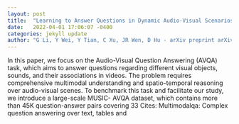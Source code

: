 ```yaml
---
layout: post
title:  "Learning to Answer Questions in Dynamic Audio-Visual Scenarios"
date:   2022-04-01 17:06:07 -0400
categories: jekyll update
author: "G Li, Y Wei, Y Tian, C Xu, JR Wen, D Hu - arXiv preprint arXiv:2203.14072, 2022"
---
```

In this paper, we focus on the Audio-Visual Question Answering (AVQA) task, which aims to answer questions regarding different visual objects, sounds, and their associations in videos. The problem requires comprehensive multimodal understanding and spatio-temporal reasoning over audio-visual scenes. To benchmark this task and facilitate our study, we introduce a large-scale MUSIC- AVQA dataset, which contains more than 45K question-answer pairs covering 33 Cites: Multimodalqa: Complex question answering over text, tables and